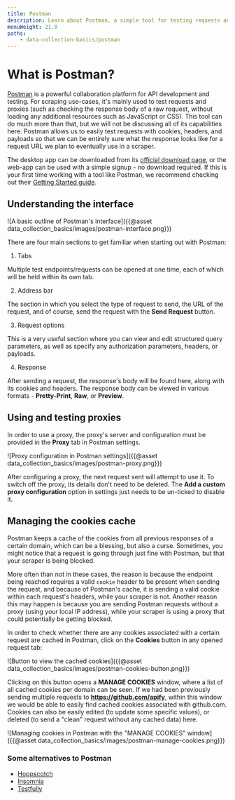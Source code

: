 ```yaml
---
title: Postman
description: Learn about Postman, a simple tool for testing requests and proxies
menuWeight: 21.0
paths:
    - data-collection-basics/postman
---
```


# What is Postman?

[Postman](https://www.postman.com/) is a powerful collaboration platform for API development and testing. For scraping use-cases, it's mainly used to test requests and proxies (such as checking the response body of a raw request, without loading any additional resources such as JavaScript or CSS). This tool can do much more than that, but we will not be discussing all of its capabilities here. Postman allows us to easily test requests with cookies, headers, and payloads so that we can be entirely sure what the response looks like for a request URL we plan to eventually use in a scraper.

The desktop app can be downloaded from its [official download page](https://www.postman.com/downloads/), or the web-app can be used with a simple signup - no download required. If this is your first time working with a tool like Postman, we recommend checking out their [Getting Started guide](https://learning.postman.com/docs/getting-started/introduction/).

## [](#understanding-the-interface) Understanding the interface

![A basic outline of Postman's interface]({{@asset data_collection_basics/images/postman-interface.png}})

There are four main sections to get familiar when starting out with Postman:

1. Tabs

Multiple test endpoints/requests can be opened at one time, each of which will be held within its own tab.

2. Address bar

The section in which you select the type of request to send, the URL of the request, and of course, send the request with the **Send Request** button.

3. Request options

This is a very useful section where you can view and edit structured query parameters, as well as specify any authorization parameters, headers, or payloads.

4. Response

After sending a request, the response's body will be found here, along with its cookies and headers. The response body can be viewed in various formats - **Pretty-Print**, **Raw**, or **Preview**.

## [](#using-proxies) Using and testing proxies

In order to use a proxy, the proxy's server and configuration must be provided in the **Proxy** tab in Postman settings.

![Proxy configuration in Postman settings]({{@asset data_collection_basics/images/postman-proxy.png}})

After configuring a proxy, the next request sent will attempt to use it. To switch off the proxy, its details don't need to be deleted. The **Add a custom proxy configuration** option in settings just needs to be un-ticked to disable it.

## [](#managing-cookies) Managing the cookies cache

Postman keeps a cache of the cookies from all previous responses of a certain domain, which can be a blessing, but also a curse. Sometimes, you might notice that a request is going through just fine with Postman, but that your scraper is being blocked.

More often than not in these cases, the reason is because the endpoint being reached requires a valid `cookie` header to be present when sending the request, and because of Postman's cache, it is sending a valid cookie within each request's headers, while your scraper is not. Another reason this may happen is because you are sending Postman requests without a proxy (using your local IP address), while your scraper is using a proxy that could potentially be getting blocked.

In order to check whether there are any cookies associated with a certain request are cached in Postman, click on the **Cookies** button in any opened request tab:

![Button to view the cached cookies]({{@asset data_collection_basics/images/postman-cookies-button.png}})

Clicking on this button opens a **MANAGE COOKIES** window, where a list of all cached cookies per domain can be seen. If we had been previously sending multiple requests to **https://github.com/apify**, within this window we would be able to easily find cached cookies associated with github.com. Cookies can also be easily edited (to update some specific values), or deleted (to send a "clean" request without any cached data) here.

![Managing cookies in Postman with the "MANAGE COOKIES" window]({{@asset data_collection_basics/images/postman-manage-cookies.png}})

### [](#alternatives) Some alternatives to Postman

-   [Hoppscotch](https://hoppscotch.io/)
-   [Insomnia](https://insomnia.rest/download)
-   [Testfully](https://testfully.io/)
